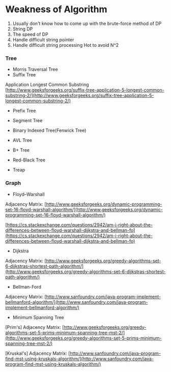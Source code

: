 # Weakness of Algorithm

1. Usually don't know how to come up with the brute-force method of DP
2. String DP
3. The speed of DP
4. Handle difficult string pointer
5. Handle difficult string processing      Hot to avoid N^2

### **Tree**

* Morris Traversal Tree
* Suffix Tree 

Application Longest Common Substring [http://www.geeksforgeeks.org/suffix-tree-application-5-longest-common-substring-2/](http://www.geeksforgeeks.org/suffix-tree-application-5-longest-common-substring-2/)

* Prefix Tree
* Segment Tree

* Binary Indexed Tree\(Fenwick Tree\)

* AVL Tree

* B+ Tree

* Red-Black Tree

* Treap

### **Graph**

* Floyd–Warshall

Adjacency Matrix:  [http://www.geeksforgeeks.org/dynamic-programming-set-16-floyd-warshall-algorithm/](http://www.geeksforgeeks.org/dynamic-programming-set-16-floyd-warshall-algorithm/)

[https://cs.stackexchange.com/questions/2942/am-i-right-about-the-differences-between-floyd-warshall-dijkstra-and-bellman-fo](https://cs.stackexchange.com/questions/2942/am-i-right-about-the-differences-between-floyd-warshall-dijkstra-and-bellman-fo)

* Dijkstra 

Adjacency Matrix:  [http://www.geeksforgeeks.org/greedy-algorithms-set-6-dijkstras-shortest-path-algorithm/](http://www.geeksforgeeks.org/greedy-algorithms-set-6-dijkstras-shortest-path-algorithm/)

* Bellman-Ford

Adjacency Matrix:  [http://www.sanfoundry.com/java-program-implement-bellmanford-algorithm/](http://www.sanfoundry.com/java-program-implement-bellmanford-algorithm/)

* Minimum Spanning Tree

\[Prim's\]  Adjacency Matrix: [http://www.geeksforgeeks.org/greedy-algorithms-set-5-prims-minimum-spanning-tree-mst-2/](http://www.geeksforgeeks.org/greedy-algorithms-set-5-prims-minimum-spanning-tree-mst-2/)

\[Kruskal's\]  Adjacency Matrix: [http://www.sanfoundry.com/java-program-find-mst-using-kruskals-algorithm/](http://www.sanfoundry.com/java-program-find-mst-using-kruskals-algorithm/)

